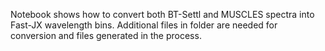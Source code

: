 Notebook shows how to convert both BT-Settl and MUSCLES spectra into Fast-JX wavelength bins. Additional files in folder are needed for conversion and files generated in the process.
